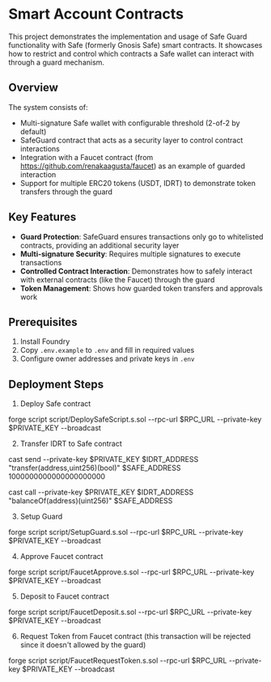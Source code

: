 # Smart Account Contracts

This project demonstrates the implementation and usage of Safe Guard functionality with Safe (formerly Gnosis Safe) smart contracts. It showcases how to restrict and control which contracts a Safe wallet can interact with through a guard mechanism.

## Overview

The system consists of:
- Multi-signature Safe wallet with configurable threshold (2-of-2 by default)
- SafeGuard contract that acts as a security layer to control contract interactions
- Integration with a Faucet contract (from https://github.com/renakaagusta/faucet) as an example of guarded interaction
- Support for multiple ERC20 tokens (USDT, IDRT) to demonstrate token transfers through the guard

## Key Features

- **Guard Protection**: SafeGuard ensures transactions only go to whitelisted contracts, providing an additional security layer
- **Multi-signature Security**: Requires multiple signatures to execute transactions
- **Controlled Contract Interaction**: Demonstrates how to safely interact with external contracts (like the Faucet) through the guard
- **Token Management**: Shows how guarded token transfers and approvals work

## Prerequisites

1. Install Foundry
2. Copy `.env.example` to `.env` and fill in required values
3. Configure owner addresses and private keys in `.env`

## Deployment Steps

1. Deploy Safe contract

forge script script/DeploySafeScript.s.sol --rpc-url $RPC_URL --private-key $PRIVATE_KEY --broadcast

2. Transfer IDRT to Safe contract

cast send --private-key $PRIVATE_KEY $IDRT_ADDRESS "transfer(address,uint256)(bool)" $SAFE_ADDRESS 1000000000000000000000  

cast call --private-key $PRIVATE_KEY $IDRT_ADDRESS "balanceOf(address)(uint256)" $SAFE_ADDRESS

3. Setup Guard

forge script script/SetupGuard.s.sol --rpc-url $RPC_URL --private-key $PRIVATE_KEY --broadcast

4. Approve Faucet contract

forge script script/FaucetApprove.s.sol --rpc-url $RPC_URL --private-key $PRIVATE_KEY --broadcast

5. Deposit to Faucet contract

forge script script/FaucetDeposit.s.sol --rpc-url $RPC_URL --private-key $PRIVATE_KEY --broadcast

6. Request Token from Faucet contract (this transaction will be rejected since it doesn't allowed by the guard)

forge script script/FaucetRequestToken.s.sol --rpc-url $RPC_URL --private-key $PRIVATE_KEY --broadcast
